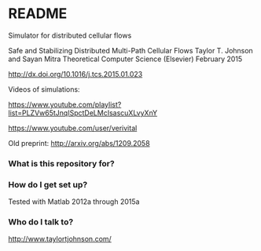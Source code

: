 # README #

Simulator for distributed cellular flows

Safe and Stabilizing Distributed Multi-Path Cellular Flows
Taylor T. Johnson and Sayan Mitra
Theoretical Computer Science (Elsevier)
February 2015

http://dx.doi.org/10.1016/j.tcs.2015.01.023

Videos of simulations:

https://www.youtube.com/playlist?list=PLZVw65tJnqISpctDeLMcIsascuXLvyXnY

https://www.youtube.com/user/verivital

Old preprint: http://arxiv.org/abs/1209.2058

### What is this repository for? ###

### How do I get set up? ###

Tested with Matlab 2012a through 2015a

### Who do I talk to? ###

http://www.taylortjohnson.com/
